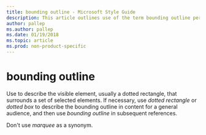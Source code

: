 ```yaml
---
title: bounding outline - Microsoft Style Guide
description: This article outlines use of the term bounding outline per Microsoft style guidelines.
author: pallep
ms.author: pallep
ms.date: 01/19/2018
ms.topic: article
ms.prod: non-product-specific
---
```


# bounding outline

Use to describe the visible element, usually a dotted rectangle, that surrounds a set of selected elements. If necessary, use *dotted rectangle* or *dotted box* to describe the bounding outline in content for a general audience, and then use *bounding outline* in subsequent references. 

Don't use *marquee* as a synonym. 
